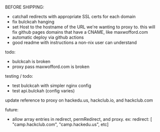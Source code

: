 BEFORE SHIPPING:

- catchall redirects with appropriate SSL certs for each domain
- fix bulckcah hanging
- set Host to the hostname of the URL we're wanting to proxy to. this will fix github pages domains that have a CNAME, like maxwofford.com
- automatic deploy via github actions
- good readme with instructions a non-nix user can understand

todo:

- bulckcah is broken
- proxy pass maxwofford.com is broken

testing / todo:

- test bulckcah with simpler nginx config
- test api.bulckah (config varies)

update reference to proxy on hackedu.us, hackclub.io, and hackclub.com

future:

- allow array entries in redirect, permRedirect, and proxy. ex: redirect: [ "camp.hackclub.com", "camp.hackedu.us", etc]

